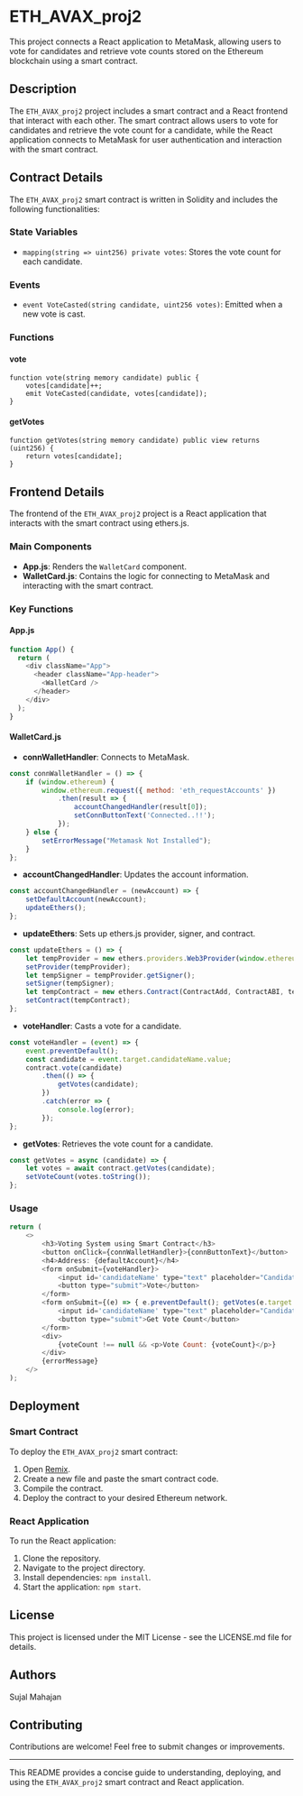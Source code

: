 # ETH_AVAX_proj2

This project connects a React application to MetaMask, allowing users to vote for candidates and retrieve vote counts stored on the Ethereum blockchain using a smart contract.

## Description

The `ETH_AVAX_proj2` project includes a smart contract and a React frontend that interact with each other. The smart contract allows users to vote for candidates and retrieve the vote count for a candidate, while the React application connects to MetaMask for user authentication and interaction with the smart contract.

## Contract Details

The `ETH_AVAX_proj2` smart contract is written in Solidity and includes the following functionalities:

### State Variables

- `mapping(string => uint256) private votes`: Stores the vote count for each candidate.

### Events

- `event VoteCasted(string candidate, uint256 votes)`: Emitted when a new vote is cast.

### Functions

#### vote

```solidity
function vote(string memory candidate) public {
    votes[candidate]++;
    emit VoteCasted(candidate, votes[candidate]);
}
```

#### getVotes

```solidity
function getVotes(string memory candidate) public view returns (uint256) {
    return votes[candidate];
}
```

## Frontend Details

The frontend of the `ETH_AVAX_proj2` project is a React application that interacts with the smart contract using ethers.js.

### Main Components

- **App.js**: Renders the `WalletCard` component.
- **WalletCard.js**: Contains the logic for connecting to MetaMask and interacting with the smart contract.

### Key Functions

#### App.js

```javascript
function App() {
  return (
    <div className="App">
      <header className="App-header">
        <WalletCard />
      </header>
    </div>
  );
}
```

#### WalletCard.js

- **connWalletHandler**: Connects to MetaMask.

```javascript
const connWalletHandler = () => {
    if (window.ethereum) {
        window.ethereum.request({ method: 'eth_requestAccounts' })
            .then(result => {
                accountChangedHandler(result[0]);
                setConnButtonText('Connected..!!');
            });
    } else {
        setErrorMessage("Metamask Not Installed");
    }
};
```

- **accountChangedHandler**: Updates the account information.

```javascript
const accountChangedHandler = (newAccount) => {
    setDefaultAccount(newAccount);
    updateEthers();
};
```

- **updateEthers**: Sets up ethers.js provider, signer, and contract.

```javascript
const updateEthers = () => {
    let tempProvider = new ethers.providers.Web3Provider(window.ethereum);
    setProvider(tempProvider);
    let tempSigner = tempProvider.getSigner();
    setSigner(tempSigner);
    let tempContract = new ethers.Contract(ContractAdd, ContractABI, tempSigner);
    setContract(tempContract);
};
```

- **voteHandler**: Casts a vote for a candidate.

```javascript
const voteHandler = (event) => {
    event.preventDefault();
    const candidate = event.target.candidateName.value;
    contract.vote(candidate)
        .then(() => {
            getVotes(candidate);
        })
        .catch(error => {
            console.log(error);
        });
};
```

- **getVotes**: Retrieves the vote count for a candidate.

```javascript
const getVotes = async (candidate) => {
    let votes = await contract.getVotes(candidate);
    setVoteCount(votes.toString());
};
```

### Usage

```javascript
return (
    <>
        <h3>Voting System using Smart Contract</h3>
        <button onClick={connWalletHandler}>{connButtonText}</button>
        <h4>Address: {defaultAccount}</h4>
        <form onSubmit={voteHandler}>
            <input id='candidateName' type="text" placeholder="Candidate Name" />
            <button type="submit">Vote</button>
        </form>
        <form onSubmit={(e) => { e.preventDefault(); getVotes(e.target.candidateName.value); }}>
            <input id='candidateName' type="text" placeholder="Candidate Name" />
            <button type="submit">Get Vote Count</button>
        </form>
        <div>
            {voteCount !== null && <p>Vote Count: {voteCount}</p>}
        </div>
        {errorMessage}
    </>
);
```

## Deployment

### Smart Contract

To deploy the `ETH_AVAX_proj2` smart contract:

1. Open [Remix](https://remix.ethereum.org/).
2. Create a new file and paste the smart contract code.
3. Compile the contract.
4. Deploy the contract to your desired Ethereum network.

### React Application

To run the React application:

1. Clone the repository.
2. Navigate to the project directory.
3. Install dependencies: `npm install`.
4. Start the application: `npm start`.

## License

This project is licensed under the MIT License - see the LICENSE.md file for details.

## Authors

Sujal Mahajan

## Contributing

Contributions are welcome! Feel free to submit changes or improvements.

---

This README provides a concise guide to understanding, deploying, and using the `ETH_AVAX_proj2` smart contract and React application.
